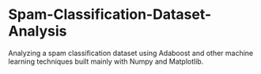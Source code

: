# Spam-Classification-Dataset-Analysis
Analyzing a spam classification dataset using Adaboost and other machine learning techniques built mainly with Numpy and Matplotlib.
